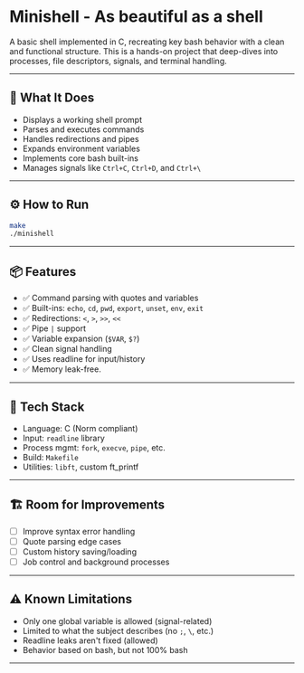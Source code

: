# Minishell - As beautiful as a shell

A basic shell implemented in C, recreating key bash behavior with a clean and functional structure. This is a hands-on project that deep-dives into processes, file descriptors, signals, and terminal handling.

---

## 🧠 What It Does

- Displays a working shell prompt
- Parses and executes commands
- Handles redirections and pipes
- Expands environment variables
- Implements core bash built-ins
- Manages signals like `Ctrl+C`, `Ctrl+D`, and `Ctrl+\`

---

## ⚙️ How to Run

```bash
make
./minishell
```

---

## 📦 Features

- ✅ Command parsing with quotes and variables
- ✅ Built-ins: `echo`, `cd`, `pwd`, `export`, `unset`, `env`, `exit`
- ✅ Redirections: `<`, `>`, `>>`, `<<`
- ✅ Pipe `|` support
- ✅ Variable expansion (`$VAR`, `$?`)
- ✅ Clean signal handling
- ✅ Uses readline for input/history
- ✅ Memory leak-free.

---

## 🧰 Tech Stack

- Language: C (Norm compliant)
- Input: `readline` library
- Process mgmt: `fork`, `execve`, `pipe`, etc.
- Build: `Makefile`
- Utilities: `libft`, custom ft_printf

---

## 🏗️ Room for Improvements

- [ ] Improve syntax error handling
- [ ] Quote parsing edge cases
- [ ] Custom history saving/loading
- [ ] Job control and background processes

---

## ⚠️ Known Limitations

- Only one global variable is allowed (signal-related)
- Limited to what the subject describes (no `;`, `\`, etc.)
- Readline leaks aren't fixed (allowed)
- Behavior based on bash, but not 100% bash

---